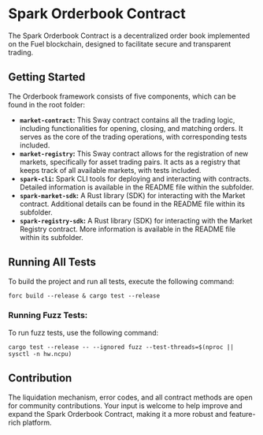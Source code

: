 # Spark Orderbook Contract

The Spark Orderbook Contract is a decentralized order book implemented on the Fuel blockchain, designed to facilitate secure and transparent trading.

## Getting Started

The Orderbook framework consists of five components, which can be found in the root folder:

- **`market-contract`:** This Sway contract contains all the trading logic, including functionalities for opening, closing, and matching orders. It serves as the core of the trading operations, with corresponding tests included.
- **`market-registry`:** This Sway contract allows for the registration of new markets, specifically for asset trading pairs. It acts as a registry that keeps track of all available markets, with tests included.
- **`spark-cli`:** Spark CLI tools for deploying and interacting with contracts. Detailed information is available in the README file within the subfolder.
- **`spark-market-sdk`:** A Rust library (SDK) for interacting with the Market contract. Additional details can be found in the README file within its subfolder.
- **`spark-registry-sdk`:** A Rust library (SDK) for interacting with the Market Registry contract. More information is available in the README file within its subfolder.


## Running All Tests

To build the project and run all tests, execute the following command:

```
forc build --release & cargo test --release
```

### Running Fuzz Tests:

To run fuzz tests, use the following command:

```
cargo test --release -- --ignored fuzz --test-threads=$(nproc || sysctl -n hw.ncpu)
```

## Contribution

The liquidation mechanism, error codes, and all contract methods are open for community contributions. Your input is welcome to help improve and expand the Spark Orderbook Contract, making it a more robust and feature-rich platform.
